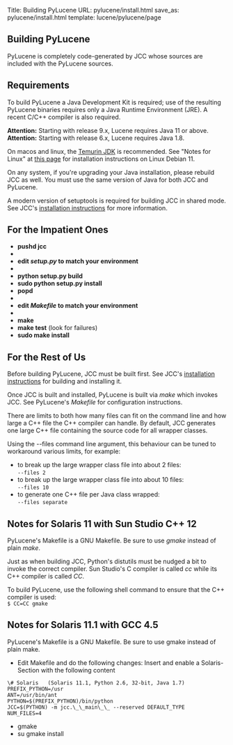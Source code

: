 Title: Building PyLucene
URL: pylucene/install.html
save_as: pylucene/install.html
template: lucene/pylucene/page

## Building PyLucene

PyLucene is completely code-generated by JCC whose sources are included with the
PyLucene sources.

## Requirements

To build PyLucene a Java Development Kit is required; use of the resulting PyLucene binaries requires only a Java Runtime Environment (JRE).
A recent C/C++ compiler is also required.

**Attention:** Starting with release 9.x, Lucene requires Java 11 or above.<br/>
**Attention:** Starting with release 6.x, Lucene requires Java 1.8.

On macos and linux, the [Temurin JDK](https://adoptium.net/) is recommended.
See "Notes for Linux" at [this page](jcc/install.html) for installation instructions on Linux Debian 11.

On any system, if you're upgrading your Java installation, please rebuild
JCC as well. You must use the same version of Java for both JCC and PyLucene.

A modern version of setuptools is required for building JCC in shared mode.
See JCC's [installation instructions](jcc/install.html) for more information.

## For the Impatient Ones

- **pushd jcc**
- 
- **edit _setup.py_ to match your environment**
-
- **python setup.py build**
- **sudo python setup.py install**
- **popd**
-
- **edit _Makefile_ to match your environment**
-
- **make**
- **make test** (look for failures)
- **sudo make install**

## For the Rest of Us

Before building PyLucene, JCC must be built first. See JCC's
[installation instructions](jcc/install.html) for building and installing it.

Once JCC is built and installed, PyLucene is built via _make_ which invokes JCC.
See PyLucene's _Makefile_ for configuration instructions.

There are limits to both how many files can fit on the command line and how large
a C++ file the C++ compiler can handle. By default, JCC generates one large C++
file containing the source code for all wrapper classes.

Using the --files command line argument, this behaviour can be tuned to workaround
various limits, for example:

- to break up the large wrapper class file into about 2 files:<br/>`--files 2`
- to break up the large wrapper class file into about 10 files:<br/>`--files 10`
- to generate one C++ file per Java class wrapped:<br/>`--files separate`

## Notes for Solaris 11 with Sun Studio C++ 12

PyLucene's Makefile is a GNU Makefile. Be sure to use _gmake_ instead of plain _make_.

Just as when building JCC, Python's distutils must be nudged a bit to invoke the
correct compiler. Sun Studio's C compiler is called _cc_ while its C++ compiler is
called _CC_.

To build PyLucene, use the following shell command to ensure that the C++ compiler
is used:<br/>`$ CC=CC gmake`

## Notes for Solaris 11.1 with GCC 4.5

PyLucene's Makefile is a GNU Makefile. Be sure to use gmake instead of plain make.

- Edit Makefile and do the following changes: Insert and enable a Solaris-Section
with the following content

```
\# Solaris   (Solaris 11.1, Python 2.6, 32-bit, Java 1.7)
PREFIX_PYTHON=/usr
ANT=/usr/bin/ant
PYTHON=$(PREFIX_PYTHON)/bin/python
JCC=$(PYTHON) -m jcc.\_\_main\_\_ --reserved DEFAULT_TYPE
NUM_FILES=4
```

- gmake
- su gmake install
